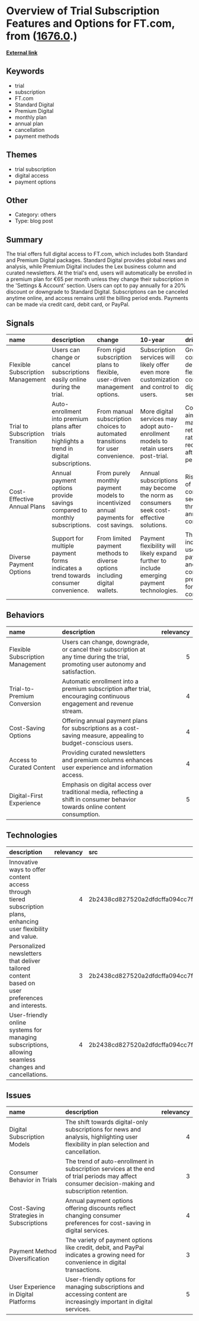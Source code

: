 # __Overview of Trial Subscription Features and Options for FT.com__, from ([1676.0](https://kghosh.substack.com/p/1676.0).)

__[External link](https://www.ft.com/content/cf939ea4-d96c-4908-896a-48a74381f251)__



## Keywords

* trial
* subscription
* FT.com
* Standard Digital
* Premium Digital
* monthly plan
* annual plan
* cancellation
* payment methods

## Themes

* trial subscription
* digital access
* payment options

## Other

* Category: others
* Type: blog post

## Summary

The trial offers full digital access to FT.com, which includes both Standard and Premium Digital packages. Standard Digital provides global news and analysis, while Premium Digital includes the Lex business column and curated newsletters. At the trial's end, users will automatically be enrolled in a premium plan for €65 per month unless they change their subscription in the 'Settings & Account' section. Users can opt to pay annually for a 20% discount or downgrade to Standard Digital. Subscriptions can be canceled anytime online, and access remains until the billing period ends. Payments can be made via credit card, debit card, or PayPal.

## Signals

| name                             | description                                                                                  | change                                                                               | 10-year                                                                                  | driving-force                                                                     |   relevancy |
|:---------------------------------|:---------------------------------------------------------------------------------------------|:-------------------------------------------------------------------------------------|:-----------------------------------------------------------------------------------------|:----------------------------------------------------------------------------------|------------:|
| Flexible Subscription Management | Users can change or cancel subscriptions easily online during the trial.                     | From rigid subscription plans to flexible, user-driven management options.           | Subscription services will likely offer even more customization and control to users.    | Growing consumer demand for flexibility and control over digital services.        |           4 |
| Trial to Subscription Transition | Auto-enrollment into premium plans after trials highlights a trend in digital subscriptions. | From manual subscription choices to automated transitions for user convenience.      | More digital services may adopt auto-enrollment models to retain users post-trial.       | Companies aim to maximize retention rates and reduce churn after trial periods.   |           4 |
| Cost-Effective Annual Plans      | Annual payment options provide savings compared to monthly subscriptions.                    | From purely monthly payment models to incentivized annual payments for cost savings. | Annual subscriptions may become the norm as consumers seek cost-effective solutions.     | Rising costs of living push consumers to seek savings through annual commitments. |           3 |
| Diverse Payment Options          | Support for multiple payment forms indicates a trend towards consumer convenience.           | From limited payment methods to diverse options including digital wallets.           | Payment flexibility will likely expand further to include emerging payment technologies. | The increasing use of digital payments and consumer preference for convenience.   |           3 |

## Behaviors

| name                             | description                                                                                                                       |   relevancy |
|:---------------------------------|:----------------------------------------------------------------------------------------------------------------------------------|------------:|
| Flexible Subscription Management | Users can change, downgrade, or cancel their subscription at any time during the trial, promoting user autonomy and satisfaction. |           5 |
| Trial-to-Premium Conversion      | Automatic enrollment into a premium subscription after trial, encouraging continuous engagement and revenue stream.               |           4 |
| Cost-Saving Options              | Offering annual payment plans for subscriptions as a cost-saving measure, appealing to budget-conscious users.                    |           4 |
| Access to Curated Content        | Providing curated newsletters and premium columns enhances user experience and information access.                                |           4 |
| Digital-First Experience         | Emphasis on digital access over traditional media, reflecting a shift in consumer behavior towards online content consumption.    |           5 |

## Technologies

| description                                                                                                      |   relevancy | src                              |
|:-----------------------------------------------------------------------------------------------------------------|------------:|:---------------------------------|
| Innovative ways to offer content access through tiered subscription plans, enhancing user flexibility and value. |           4 | 2b2438cd827520a2dfdcffa094cc7fc3 |
| Personalized newsletters that deliver tailored content based on user preferences and interests.                  |           3 | 2b2438cd827520a2dfdcffa094cc7fc3 |
| User-friendly online systems for managing subscriptions, allowing seamless changes and cancellations.            |           4 | 2b2438cd827520a2dfdcffa094cc7fc3 |

## Issues

| name                                    | description                                                                                                                                       |   relevancy |
|:----------------------------------------|:--------------------------------------------------------------------------------------------------------------------------------------------------|------------:|
| Digital Subscription Models             | The shift towards digital-only subscriptions for news and analysis, highlighting user flexibility in plan selection and cancellation.             |           4 |
| Consumer Behavior in Trials             | The trend of auto-enrollment in subscription services at the end of trial periods may affect consumer decision-making and subscription retention. |           3 |
| Cost-Saving Strategies in Subscriptions | Annual payment options offering discounts reflect changing consumer preferences for cost-saving in digital services.                              |           4 |
| Payment Method Diversification          | The variety of payment options like credit, debit, and PayPal indicates a growing need for convenience in digital transactions.                   |           3 |
| User Experience in Digital Platforms    | User-friendly options for managing subscriptions and accessing content are increasingly important in digital services.                            |           5 |